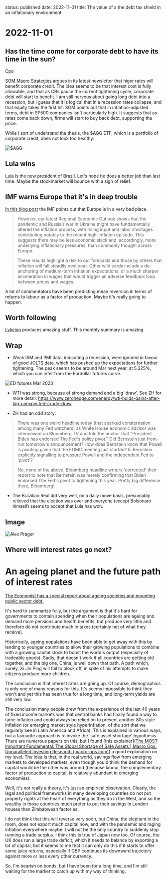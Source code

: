 status: published
date: 2022-11-01
title: The value of a the debt tax shield in an inflationary environment

# 2022-11-01

## Has the time come for corporate debt to have its time in the sun?

Cpo

[SOM Macro Strategies](https://www.sommacrostrategies.com/) argues in its latest newsletter that higer rates  will benefit corporate credit. The idea seems to be that interest cost is fully allowable, and that as CBs pause the current tightening cycle, corporate debt will start to benefit.
I am still nervous about going long debt into a recession, but I guess that it is logical that in a recession rates collapse, and that equity takes the first hit. 
SOM points out that in inflation-adjusted terms, debt in SP500 companies isn't particularly high. It suggests that as rates come back down, firms will start to buy back debt, supporting the price.

While I sort of understand the thesis, the $AGG ETF, which is a portfolio of corporate credit, does not look too healthy:

![$AGG](https://www.tradingview.com/x/vxJa4CBi/)


## Lula wins
Lula is the new president of Brazil. 
Let's hope he does a better job than last time.
Maybe the stockmarket will bounce with a sigh of relief.

## IMF warns Europe that it's in deep trouble

[In this blog post](https://www.imf.org/en/Blogs/Articles/2022/10/23/europe-must-address-a-toxic-mix-of-high-inflation-and-flagging-growth) the IMF points out that Europe is in a very bad place.
>  However, our latest Regional Economic Outlook shows that the pandemic and Russia’s war in Ukraine might have fundamentally altered the inflation process, with rising input and labor shortages contributing notably to the recent high-inflation episode. This suggests there may be less economic slack and, accordingly, more underlying inflationary pressures, than commonly thought across Europe.

> These results highlight a risk to our forecasts and those by others that inflation will fall steadily next year. Other wild cards include a de-anchoring of medium-term inflation expectations, or a much sharper acceleration in wages that would trigger an adverse feedback loop between prices and wages.

A lot of commentators have been predicting mean reversion in terms of returns to labour as a factor of production. Maybe it's really going to happen.

## Worth following
[Lykeion](https://www.thelykeion.com/charts-of-the-month-october-22/?ref=Lykeion-newsletter) produces amazing stuff. This monthly summary is amazing. 

## Wrap

- Weak ISM and PMI data, indicating a recession, were ignored in favour of good JOLTS data, which has pushed up the expectations for further tightening. The peak seems to be around Mar next year, at 5.325%, which you can infer from the Eurdollar futures curve. 

![ED futures Mar 2023](https://www.tradingview.com/x/zeTbv1M9/)

- WTI was strong, because of strong demand and a big 'draw'. See ZH for more detail: https://www.zerohedge.com/energy/wti-holds-gains-after-big-unexpected-crude-draw

- ZH had an odd story: 

> There was one weird headline today (that sparked consternation among many Fed watchers) as White House economic advisor was interviewed on Bloomberg TV and told the anchor that "President Biden has endorsed The Fed's policy pivot." Did Bernstein just front-run tomorrow's announcement? How does Bernstein know that Powell is pivoting given that the FOMC meeting just started? Is Bernstein explicitly signalling to pressure Powell and the independent Fed to 'pivot'?
> 
> No, none of the above, Bloomberg headline writers 'corrected' their report to note that Bernstein was merely confirming that Biden endorsed The Fed's pivot to tightening this year. Pretty big difference there, Bloomberg!

- The Brazilian Real did very well, on a daily move basis, presumably relieved that the election was over and everyone (except Bolsonaro himself) seems to accept that Lula has won.

## Image
![Alex Prager](https://pbs.twimg.com/media/FggHpHLWQAAvQZ0?format=jpg&name=900x900)
## Where will interest rates go next?
# An ageing planet and the future path of interest rates

[The Economist has a special report about ageing societies and mounting public sector debt.](https://www.economist.com/special-report/2022/10/05/elderly-populations-mean-more-government-spending)

It's hard to summarize fully, but the argument is that it's hard for governments to contain spending when their populations are ageing and demand more pensions and health benefits, but produce very little and therefore do not contribute much in taxes (certainly net of what they receive).

Historically, ageing populations have been able to get away with this by lending to younger countries to allow their growing populations to combine with a growing capital stock to boost the world's output (especially of tradeable goods). Sadly, that doesn't work if all countries are getting old together, and the big one, China, is well down that path. A path which, surely, Xi Jin Ping will fail to block off, in spite of his attempts to make citizens produce more children.

The conclusion is that interest rates are going up. Of course, demographics is only one of many reasons for this. It's seems impossible to think they won't and yet this has been true for a long time, and long-term yields are still very low. 

The conclusion many people drew from the experience of the last 40 years of fixed income markets was that central banks had finally found a way to tame inflation and could always be relied on to prevent another 80s style inflation (or emerging market style hyperinflation, of the sort that we regularly see in Latin America and Africa).  This is explained in various ways, but a favourite approach is to invoke the 'safe asset shortage' hypothesis. There are numerous papers on this, but I found [this explainer]([The MOST Important Fundamental: The Global Shortage of Safe Assets | Macro Ops: Unparalleled Investing Research (macro-ops.com)](https://macro-ops.com/the-most-important-fundamental-the-global-shortage-of-safe-assets/)) a good explanation on my level. The idea is that, in the real world, savings flow from emerging markets to developed markets, even though you'd think the demand for capital would be the other way around (because labour, the complementary factor of production to capital, is relatively abundant in emerging economies). 

Well, it's not really a theory, it's just an empirical observation. Clearly, the legal and political frameworks in many developing countries do not put property rights at the heart of everything as they do in the West, and so the wealthy in those countries much prefer to put their savings in London houses than Zimbabwean factories.

I do not think that this will reverse very soon, but China, the elephant in the room, does not export much capital now, and with the pandemic and raging inflation everywhere maybe it will not be the only country to suddenly stop running  a trade surplus. I think this is true of Japan now too.
Of course, the UK does run a large trade deficit, which it needs to balance by exporting a lot of capital, but it seems to me that it can only do this if it starts to offer some juicy returns, especially if GBP continues its downward trajectory against more or less every other currency.

So, I'm bearish on bonds, but I have been for a long time, and I'm still waiting for the market to catch up with my way of thinking.








